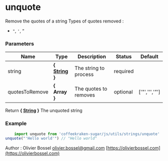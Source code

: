 # unquote

Remove the quotes of a string
Types of quotes removed :
- `"`, `'`, `”`



### Parameters
Name  |  Type  |  Description  |  Status  |  Default
------------  |  ------------  |  ------------  |  ------------  |  ------------
string  |  **{ [String](https://developer.mozilla.org/fr/docs/Web/JavaScript/Reference/Objets_globaux/String) }**  |  The string to process  |  required  |
quotesToRemove  |  **{ Array<String> }**  |  The quotes to removes  |  optional  |  ['"','\'','”']

Return **{ [String](https://developer.mozilla.org/fr/docs/Web/JavaScript/Reference/Objets_globaux/String) }** The unquoted string

### Example
```js
	import unquote from 'coffeekraken-sugar/js/utils/strings/unquote'
unquote("'Hello world'") // "Hello world"
```
Author : Olivier Bossel [olivier.bossel@gmail.com](mailto:olivier.bossel@gmail.com) [https://olivierbossel.com](https://olivierbossel.com)